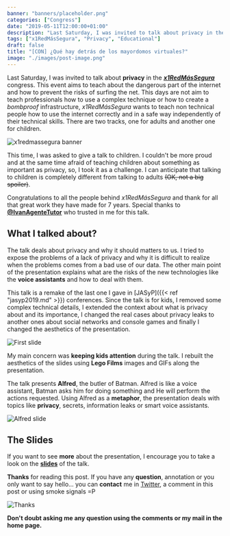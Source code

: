 ```yaml
---
banner: "banners/placeholder.png"
categories: ["Congress"]
date: "2019-05-11T12:00:00+01:00"
description: "Last Saturday, I was invited to talk about privacy in the x1RedMásSegura congress. This event aims to teach about the dangerous part of the internet and how to prevent the risks of surfing the net."
tags: ["x1RedMásSegura", "Privacy", "Educational"]
draft: false
title: "[CON] ¿Qué hay detrás de los mayordomos virtuales?"
image: "./images/post-image.png"
---
```


Last Saturday, I was invited to talk about **privacy** in the [***x1RedMásSegura***](https://www.x1redmassegura.com/) congress. This event aims to teach about the dangerous part of the internet and how to prevent the risks of surfing the net. This days are not aim to teach professionals how to use a complex technique or how to create a *bombproof* infrastructure, *x1RedMásSegura* wants to teach non technical people how to use the internet correctly and in a safe way independently of their technical skills. There are two tracks, one for adults and another one for children.

![x1redmassegura banner](/images/x1redmassegura.png)

This time, I was asked to give a talk to children. I couldn't be more proud and at the same time afraid of teaching children about something as important as privacy, so, I took it as a challenge. I can anticipate that talking to children is completely different from talking to adults <strike>(OK, not a big spoiler)</strike>.

Congratulations to all the people behind *x1RedMásSegura* and thank for all that great work they have made for 7 years. Special thanks to **[@IvanAgenteTutor](https://twitter.com/IvanAgenteTutor)** who trusted in me for this talk.

## What I talked about?

The talk deals about privacy and why it should matters to us. I tried to expose the problems of a lack of privacy and why it is difficult to realize when the problems comes from a bad use of our data. The other main point of the presentation explains what are the risks of the new technologies like the **voice assistants** and how to deal with them.

This talk is a remake of the last one I gave in [JASyP]({{< ref "jasyp2019.md" >}}) conferences. Since the talk is for kids, I removed some complex technical details, I extended the context about what is privacy about and its importance, I changed the real cases about privacy leaks to another ones about social networks and console games and finally I changed the aesthetics of the presentation.

![First slide](/images/cover.png)

My main concern was **keeping kids attention** during the talk. I rebuilt the aesthetics of the slides using **Lego Films** images and GIFs along the presentation.

The talk presents **Alfred**, the butler of Batman. Alfred is like a voice assistant, Batman asks him for doing something and He will perform the actions requested. Using Alfred as a **metaphor**, the presentation deals with topics like **privacy**, secrets, information leaks or smart voice assistants.

![Alfred slide](/images/alfred.png)

## The Slides

If you want to see **more** about the presentation, I encourage you to take a look on the [**slides**](https://drive.google.com/open?id=1exJhZqNJ8yu6hasiW14P0ckbgDfLMfQNW7VS2Jnc2TU) of the talk.

**Thanks** for reading this post. If you have any **question**, annotation or you only want to say hello... you can **contact** me in [Twitter](https://twitter.com/coke727), a comment in this post or using smoke signals =P

![Thanks](/images/thanks.png)

**Don't doubt asking me any question using the comments or my mail in the home page.**
